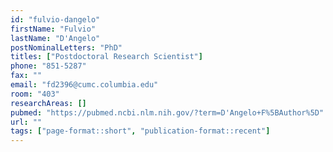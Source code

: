 ```yaml
---
id: "fulvio-dangelo"
firstName: "Fulvio"
lastName: "D'Angelo"
postNominalLetters: "PhD"
titles: ["Postdoctoral Research Scientist"]
phone: "851-5287"
fax: ""
email: "fd2396@cumc.columbia.edu"
room: "403"
researchAreas: []
pubmed: "https://pubmed.ncbi.nlm.nih.gov/?term=D'Angelo+F%5BAuthor%5D"
url: ""
tags: ["page-format::short", "publication-format::recent"]
---
```

